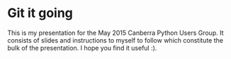 # Git it going

This is my presentation for the May 2015 Canberra Python Users Group. It consists of slides and instructions to myself to follow which constitute the bulk of the presentation. I hope you find it useful :).
